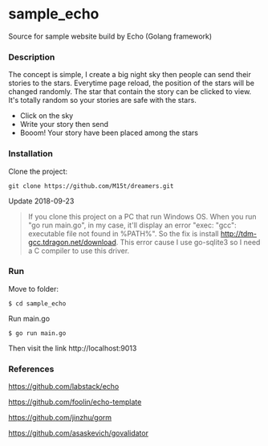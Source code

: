 # sample_echo

Source for sample website build by Echo (Golang framework)

### Description

The concept is simple, I create a big night sky then people can send their stories to the stars. Everytime page reload,
the position of the stars will be changed randomly. The star that contain the story can be clicked to view. It's totally random so your stories are safe with the stars.

- Click on the sky
- Write your story then send
- Booom! Your story have been placed among the stars

### Installation

Clone the project:

```
git clone https://github.com/M15t/dreamers.git
```

Update 2018-09-23

> If you clone this project on a PC that run Windows OS. When you run "go run main.go", in my case, it'll display an error "exec: "gcc": executable file not found in %PATH%". So the fix is install http://tdm-gcc.tdragon.net/download.
> This error cause I use go-sqlite3 so I need a C compiler to use this driver.

### Run

Move to folder:

```
$ cd sample_echo
```

Run main.go

```
$ go run main.go
```

Then visit the link http://localhost:9013

### References

https://github.com/labstack/echo

https://github.com/foolin/echo-template

https://github.com/jinzhu/gorm

https://github.com/asaskevich/govalidator
